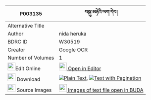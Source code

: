 |P003135|བསྐུ་མཉེའི་ལག་དེབ། 
| --- | --- 
|Alternative Title |
|Author| nida heruka
|BDRC ID | W30519
|Creator | Google OCR
|Number of Volumes| 1
|<img width="25" src="https://img.icons8.com/color/25/000000/edit-property.png">Edit Online| [<img width="25" src="https://avatars.githubusercontent.com/u/45091458?s=200&v=4"> Open in Editor](http://editor.openpecha.org/P003135)
|<img width="25" src="https://img.icons8.com/fluent/48/000000/download-2.png"/>  Download | [![](https://img.icons8.com/color/20/000000/txt.png)Plain Text](https://github.com/Openpecha/P003135/releases/download/v1/kunye_i_lakdeb_plain_P003135.zip), [![](https://img.icons8.com/color/20/000000/txt.png)Text with Pagination](https://github.com/Openpecha/P003135/releases/download/v1/kunye_i_lakdeb_pages_P003135.zip)
|<img width="25" src="https://img.icons8.com/plasticine/100/000000/pictures-folder.png"/>  Source Images | [<img width="25" src="https://library.bdrc.io/icons/BUDA-small.svg"> Images of text file open in BUDA](https://library.bdrc.io/show/bdr:W30519)